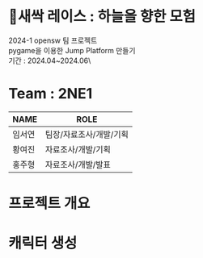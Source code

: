 # 🌱새싹 레이스 : 하늘을 향한 모험


 2024-1 opensw 팀 프로젝트\
 pygame을 이용한 Jump Platform 만들기\
 기간 : 2024.04~2024.06\

# Team : 2NE1

| NAME | ROLE |
|------|---|
|임서연|팀장/자료조사/개발/기획|
|황여진|자료조사/개발/기획|
|홍주형|자료조사/개발/발표|
 
# 프로젝트 개요 


# 캐릭터 생성
